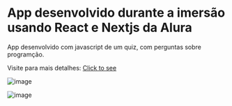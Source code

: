 # App desenvolvido durante a imersão usando React e Nextjs da Alura

App desenvolvido com javascript de um quiz, com perguntas sobre programção.

Visite para mais detalhes: [Click to see](https://imersao-react-nexts.vercel.app/)

![image](https://user-images.githubusercontent.com/19415372/141853577-e2e93f76-835b-4c0a-8865-844c06e4b658.png)

![image](https://user-images.githubusercontent.com/19415372/141853657-43f83b1b-429c-4489-a128-505258e6d780.png)
